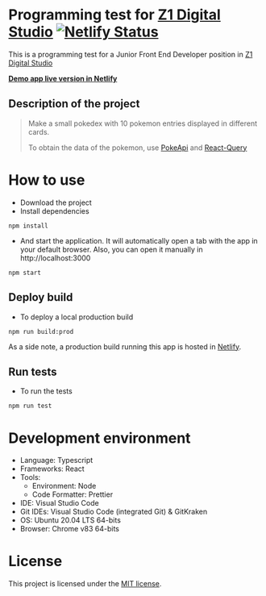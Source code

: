 # Programming test for [Z1 Digital Studio](https://z1.digital/) [![Netlify Status](https://api.netlify.com/api/v1/badges/8adf96fb-12d6-4b8c-8682-594f5bb3d706/deploy-status)](https://app.netlify.com/sites/sad-tereshkova-3edfab/deploys)
This is a programming test for a Junior Front End Developer position in [Z1 Digital Studio](https://z1.digital/)

**[Demo app live version in Netlify](https://sad-tereshkova-3edfab.netlify.app/)**
## Description of the project
> Make a small pokedex with 10 pokemon entries displayed in different cards. 
>
> To obtain the data of the pokemon, use [PokeApi](https://pokeapi.co/) and [React-Query](https://react-query.tanstack.com/)

# How to use
- Download the project
- Install dependencies 
```
npm install
```
- And start the application. It will automatically open a tab with the app in your default browser. Also, you can open it manually in http://localhost:3000
```
npm start
```
## Deploy build
- To deploy a local production build
```
npm run build:prod
```
As a side note, a production build running this app is hosted in [Netlify](https://sad-tereshkova-3edfab.netlify.app/).

## Run tests
- To run the tests
```
npm run test
```

# Development environment
- Language: Typescript
- Frameworks: React
- Tools: 
  - Environment: Node
  - Code Formatter: Prettier
- IDE: Visual Studio Code
- Git IDEs: Visual Studio Code (integrated Git) & GitKraken
- OS: Ubuntu 20.04 LTS 64-bits
- Browser: Chrome v83 64-bits

# License
This project is licensed under the [MIT license](https://github.com/Firenz/z1-lab-frontend/blob/master/LICENSE).
